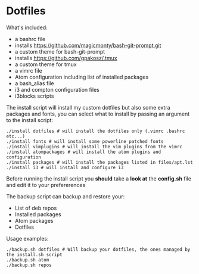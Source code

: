 # Dotfiles

What's included:
- a bashrc file
- installs https://github.com/magicmonty/bash-git-prompt.git
- a custom theme for bash-git-prompt
- installs https://github.com/gpakosz/.tmux
- a custom theme for tmux
- a vimrc file
- Atom configuration including list of installed packages
- a bash_alias file
- i3 and compton configuration files
- i3blocks scripts

The install script will install my custom dotfiles but also some extra packages and fonts, you can select what to install by passing an argument to the install script:
```
./install dotfiles # will install the dotfiles only (.vimrc .bashrc etc...)
./install fonts # will install some powerline patched fonts
./install vimplugins # will install the vim plugins from the vimrc
./install atompackages # will install the atom plugins and configuration
./install packages # will install the packages listed in files/apt.lst
./install i3 # will install and configure i3
```

Before running the install script you **should** take a **look at** the **config.sh** file and edit it to your prefererences

The backup script can backup and restore your:
- List of deb repos
- Installed packages
- Atom packages
- Dotfiles

Usage examples:
```
./backup.sh dotfiles # Will backup your dotfiles, the ones managed by the install.sh script
./backup.sh atom
./backup.sh repos
```

